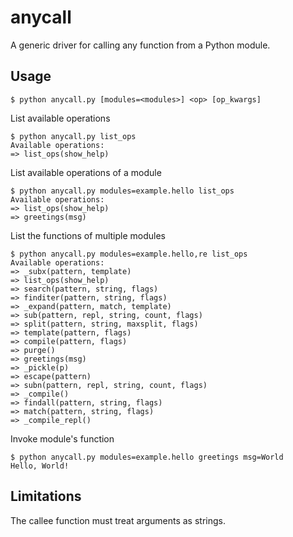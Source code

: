 # anycall
A generic driver for calling any function from a Python module.

## Usage
    $ python anycall.py [modules=<modules>] <op> [op_kwargs]

List available operations
```
$ python anycall.py list_ops
Available operations:
=> list_ops(show_help)
```
List available operations of a module
```
$ python anycall.py modules=example.hello list_ops
Available operations:
=> list_ops(show_help)
=> greetings(msg)
```
List the functions of multiple modules
```
$ python anycall.py modules=example.hello,re list_ops
Available operations:
=> _subx(pattern, template)
=> list_ops(show_help)
=> search(pattern, string, flags)
=> finditer(pattern, string, flags)
=> _expand(pattern, match, template)
=> sub(pattern, repl, string, count, flags)
=> split(pattern, string, maxsplit, flags)
=> template(pattern, flags)
=> compile(pattern, flags)
=> purge()
=> greetings(msg)
=> _pickle(p)
=> escape(pattern)
=> subn(pattern, repl, string, count, flags)
=> _compile()
=> findall(pattern, string, flags)
=> match(pattern, string, flags)
=> _compile_repl()
```
Invoke module's function
```
$ python anycall.py modules=example.hello greetings msg=World
Hello, World!
```

## Limitations
The callee function must treat arguments as strings.
